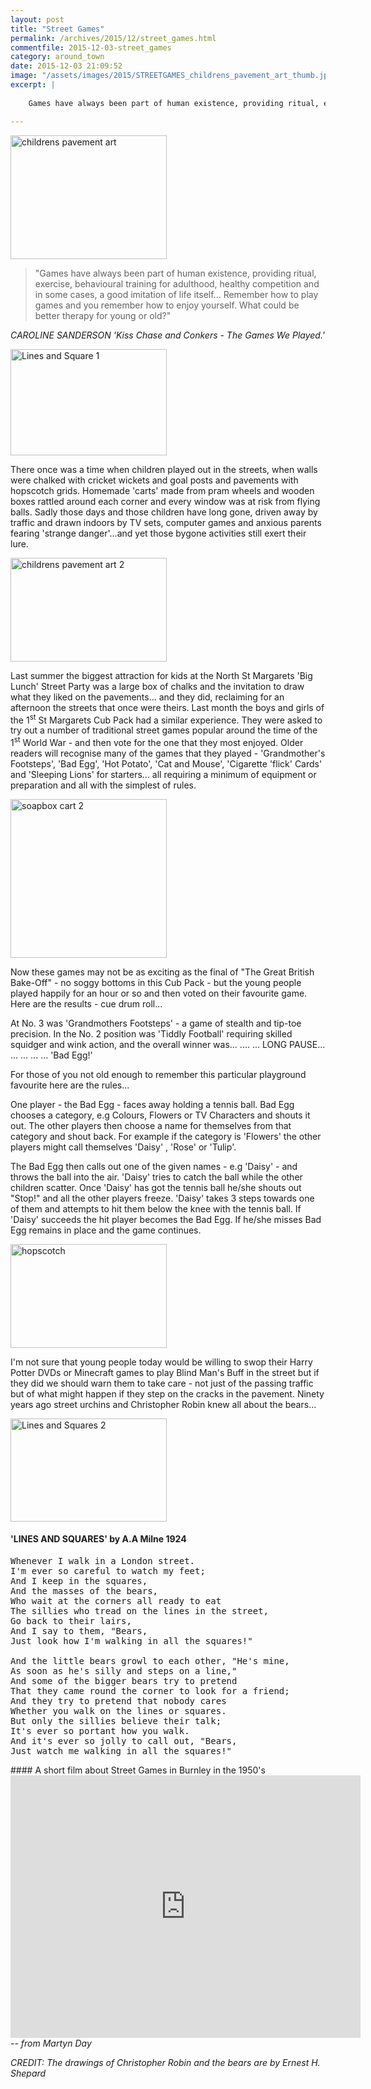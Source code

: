 ```yaml
---
layout: post
title: "Street Games"
permalink: /archives/2015/12/street_games.html
commentfile: 2015-12-03-street_games
category: around_town
date: 2015-12-03 21:09:52
image: "/assets/images/2015/STREETGAMES_childrens_pavement_art_thumb.jpg"
excerpt: |
    
    Games have always been part of human existence, providing ritual, exercise, behavioural training for adulthood, healthy competition and in some cases, a good imitation of life itself... Remember how to play games and you remember how to enjoy yourself. What could be better therapy for young or old?

---
```


<a href="/assets/images/2015/STREETGAMES_childrens_pavement_art.jpg" title="See larger version of - childrens pavement art"><img src="/assets/images/2015/STREETGAMES_childrens_pavement_art_thumb.jpg" width="250" height="198" alt="childrens pavement art" class="photo right" /></a>

> "Games have always been part of human existence, providing ritual, exercise, behavioural training for adulthood, healthy competition and in some cases, a good imitation of life itself... Remember how to play games and you remember how to enjoy yourself. What could be better therapy for young or old?"

<cite>CAROLINE SANDERSON 'Kiss Chase and Conkers - The Games We Played.'</cite>

<a href="/assets/images/2015/STREETGAMES_Lines_and_Square_1.JPG" title="See larger version of - Lines and Square 1"><img src="/assets/images/2015/STREETGAMES_Lines_and_Square_1_thumb.JPG" width="250" height="170" alt="Lines and Square 1" class="photo right" /></a>

There once was a time when children played out in the streets, when walls were chalked with cricket wickets and goal posts and pavements with hopscotch grids. Homemade 'carts' made from pram wheels and wooden boxes rattled around each corner and every window was at risk from flying balls. Sadly those days and those children have long gone, driven away by traffic and drawn indoors by TV sets, computer games and anxious parents fearing 'strange danger'...and yet those bygone activities still exert their lure.

<a href="/assets/images/2015/STREETGAMES_childrens_pavement_art_2.jpg" title="See larger version of - childrens pavement art 2"><img src="/assets/images/2015/STREETGAMES_childrens_pavement_art_2_thumb.jpg" width="250" height="166" alt="childrens pavement art 2" class="photo right" /></a>

Last summer the biggest attraction for kids at the North St Margarets 'Big Lunch' Street Party was a large box of chalks and the invitation to draw what they liked on the pavements... and they did, reclaiming for an afternoon the streets that once were theirs. Last month the boys and girls of the 1<sup>st</sup> St Margarets Cub Pack had a similar experience. They were asked to try out a number of traditional street games popular around the time of the 1<sup>st</sup> World War - and then vote for the one that they most enjoyed. Older readers will recognise many of the games that they played - 'Grandmother's Footsteps', 'Bad Egg', 'Hot Potato', 'Cat and Mouse', 'Cigarette 'flick' Cards' and 'Sleeping Lions' for starters... all requiring a minimum of equipment or preparation and all with the simplest of rules.

<a href="/assets/images/2015/STREETGAMES_soapbox_cart_2.jpg" title="See larger version of - soapbox cart 2"><img src="/assets/images/2015/STREETGAMES_soapbox_cart_2_thumb.jpg" width="250" height="254" alt="soapbox cart 2" class="photo right" /></a>

Now these games may not be as exciting as the final of "The Great British Bake-Off" - no soggy bottoms in this Cub Pack - but the young people played happily for an hour or so and then voted on their favourite game. Here are the results - cue drum roll...

At No. 3 was 'Grandmothers Footsteps' - a game of stealth and tip-toe precision.
In the No. 2 position was 'Tiddly Football' requiring skilled squidger and wink action, and the overall winner was... .... ... LONG PAUSE... ... ... ... ... 'Bad Egg!'

For those of you not old enough to remember this particular playground favourite here are the rules...

One player - the Bad Egg - faces away holding a tennis ball. Bad Egg chooses a category, e.g Colours, Flowers or TV Characters and shouts it out. The other players then choose a name for themselves from that category and shout back. For example if the category is 'Flowers' the other players might call themselves 'Daisy' , 'Rose' or 'Tulip'.

The Bad Egg then calls out one of the given names - e.g 'Daisy' - and throws the ball into the air. 'Daisy' tries to catch the ball while the other children scatter. Once 'Daisy' has got the tennis ball he/she shouts out "Stop!" and all the other players freeze. 'Daisy' takes 3 steps towards one of them and attempts to hit them below the knee with the tennis ball. If 'Daisy' succeeds the hit player becomes the Bad Egg. If he/she misses Bad Egg remains in place and the game continues.

<a href="/assets/images/2015/STREETGAMES_hopscotch.jpg" title="See larger version of - hopscotch"><img src="/assets/images/2015/STREETGAMES_hopscotch_thumb.jpg" width="250" height="166" alt="hopscotch" class="photo right" /></a>

I'm not sure that young people today would be willing to swop their Harry Potter DVDs or Minecraft games to play Blind Man's Buff in the street but if they did we should warn them to take care - not just of the passing traffic but of what might happen if they step on the cracks in the pavement. Ninety years ago street urchins and Christopher Robin knew all about the bears...

<a href="/assets/images/2015/STREETGAMES_Lines_and_Squares_2.JPG" title="See larger version of - Lines and Squares 2"><img src="/assets/images/2015/STREETGAMES_Lines_and_Squares_2_thumb.JPG" width="250" height="165" alt="Lines and Squares 2" class="photo right" /></a>

#### 'LINES AND SQUARES' by A.A Milne 1924

<pre markdown="1" class="poem">
Whenever I walk in a London street.
I'm ever so careful to watch my feet;
And I keep in the squares,
And the masses of the bears,
Who wait at the corners all ready to eat
The sillies who tread on the lines in the street,
Go back to their lairs,
And I say to them, "Bears,
Just look how I'm walking in all the squares!"

And the little bears growl to each other, "He's mine,
As soon as he's silly and steps on a line,"
And some of the bigger bears try to pretend
That they came round the corner to look for a friend;
And they try to pretend that nobody cares
Whether you walk on the lines or squares.
But only the sillies believe their talk;
It's ever so portant how you walk.
And it's ever so jolly to call out, "Bears,
Just watch me walking in all the squares!"
</pre>

<div markdown="1" class="box">
#### A short film about Street Games in Burnley in the 1950's

<iframe width="560" height="420" src="https://www.youtube-nocookie.com/embed/tAg9dPOtIyM?rel=0" frameborder="0" allowfullscreen>
</iframe>
</div>
<cite>-- from Martyn Day</cite>

<cite>CREDIT: The drawings of Christopher Robin and the bears are by Ernest H. Shepard</cite>
